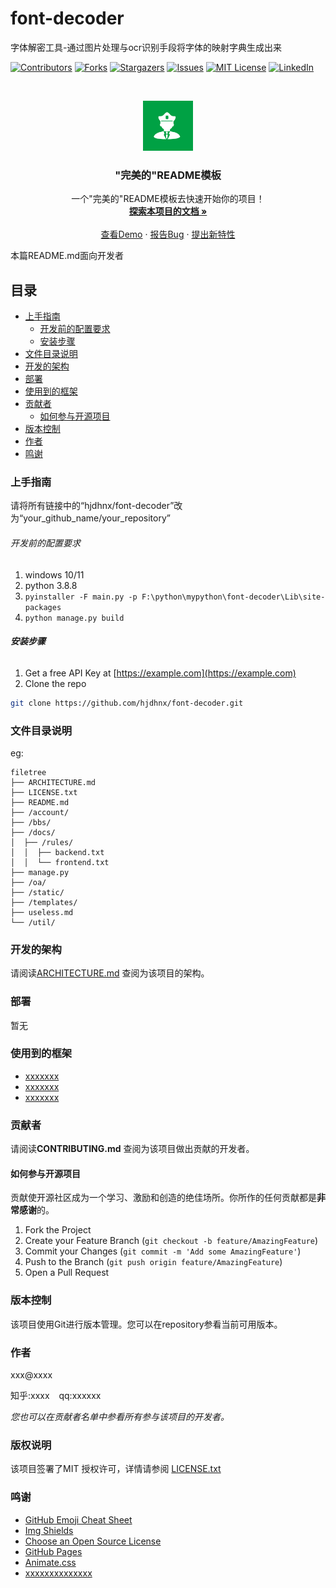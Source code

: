 # font-decoder

字体解密工具-通过图片处理与ocr识别手段将字体的映射字典生成出来

<!-- PROJECT SHIELDS -->

[![Contributors][contributors-shield]][contributors-url]
[![Forks][forks-shield]][forks-url]
[![Stargazers][stars-shield]][stars-url]
[![Issues][issues-shield]][issues-url]
[![MIT License][license-shield]][license-url]
[![LinkedIn][linkedin-shield]][linkedin-url]

<!-- PROJECT LOGO -->
<br />

<p align="center">
  <a href="https://github.com/hjdhnx/font-decoder/">
    <img src="images/logo.png" alt="Logo" width="80" height="80">
  </a>

  <h3 align="center">"完美的"README模板</h3>
  <p align="center">
    一个"完美的"README模板去快速开始你的项目！
    <br />
    <a href="https://github.com/hjdhnx/font-decoder"><strong>探索本项目的文档 »</strong></a>
    <br />
    <br />
    <a href="https://github.com/hjdhnx/font-decoder">查看Demo</a>
    ·
    <a href="https://github.com/hjdhnx/font-decoder/issues">报告Bug</a>
    ·
    <a href="https://github.com/hjdhnx/font-decoder/issues">提出新特性</a>
  </p>

</p>


 本篇README.md面向开发者
 
## 目录

- [上手指南](#上手指南)
  - [开发前的配置要求](#开发前的配置要求)
  - [安装步骤](#安装步骤)
- [文件目录说明](#文件目录说明)
- [开发的架构](#开发的架构)
- [部署](#部署)
- [使用到的框架](#使用到的框架)
- [贡献者](#贡献者)
  - [如何参与开源项目](#如何参与开源项目)
- [版本控制](#版本控制)
- [作者](#作者)
- [鸣谢](#鸣谢)

### 上手指南

请将所有链接中的“hjdhnx/font-decoder”改为“your_github_name/your_repository”



###### 开发前的配置要求

1. windows 10/11
2. python 3.8.8
3. `pyinstaller -F main.py -p F:\python\mypython\font-decoder\Lib\site-packages`
4. `python manage.py build`

###### **安装步骤**

1. Get a free API Key at [https://example.com](https://example.com)
2. Clone the repo

```sh
git clone https://github.com/hjdhnx/font-decoder.git
```

### 文件目录说明
eg:

```
filetree 
├── ARCHITECTURE.md
├── LICENSE.txt
├── README.md
├── /account/
├── /bbs/
├── /docs/
│  ├── /rules/
│  │  ├── backend.txt
│  │  └── frontend.txt
├── manage.py
├── /oa/
├── /static/
├── /templates/
├── useless.md
└── /util/

```





### 开发的架构 

请阅读[ARCHITECTURE.md](https://github.com/hjdhnx/font-decoder/blob/master/ARCHITECTURE.md) 查阅为该项目的架构。

### 部署

暂无

### 使用到的框架

- [xxxxxxx](https://getbootstrap.com)
- [xxxxxxx](https://jquery.com)
- [xxxxxxx](https://laravel.com)

### 贡献者

请阅读**CONTRIBUTING.md** 查阅为该项目做出贡献的开发者。

#### 如何参与开源项目

贡献使开源社区成为一个学习、激励和创造的绝佳场所。你所作的任何贡献都是**非常感谢**的。


1. Fork the Project
2. Create your Feature Branch (`git checkout -b feature/AmazingFeature`)
3. Commit your Changes (`git commit -m 'Add some AmazingFeature'`)
4. Push to the Branch (`git push origin feature/AmazingFeature`)
5. Open a Pull Request



### 版本控制

该项目使用Git进行版本管理。您可以在repository参看当前可用版本。

### 作者

xxx@xxxx

知乎:xxxx  &ensp; qq:xxxxxx    

 *您也可以在贡献者名单中参看所有参与该项目的开发者。*

### 版权说明

该项目签署了MIT 授权许可，详情请参阅 [LICENSE.txt](https://github.com/hjdhnx/font-decoder/blob/master/LICENSE.txt)

### 鸣谢


- [GitHub Emoji Cheat Sheet](https://www.webpagefx.com/tools/emoji-cheat-sheet)
- [Img Shields](https://shields.io)
- [Choose an Open Source License](https://choosealicense.com)
- [GitHub Pages](https://pages.github.com)
- [Animate.css](https://daneden.github.io/animate.css)
- [xxxxxxxxxxxxxx](https://connoratherton.com/loaders)

<!-- links -->
[your-project-path]:hjdhnx/font-decoder
[contributors-shield]: https://img.shields.io/github/contributors/hjdhnx/font-decoder.svg?style=flat-square
[contributors-url]: https://github.com/hjdhnx/font-decoder/graphs/contributors
[forks-shield]: https://img.shields.io/github/forks/hjdhnx/font-decoder.svg?style=flat-square
[forks-url]: https://github.com/hjdhnx/font-decoder/network/members
[stars-shield]: https://img.shields.io/github/stars/hjdhnx/font-decoder.svg?style=flat-square
[stars-url]: https://github.com/hjdhnx/font-decoder/stargazers
[issues-shield]: https://img.shields.io/github/issues/hjdhnx/font-decoder.svg?style=flat-square
[issues-url]: https://img.shields.io/github/issues/hjdhnx/font-decoder.svg
[license-shield]: https://img.shields.io/github/license/hjdhnx/font-decoder.svg?style=flat-square
[license-url]: https://github.com/hjdhnx/font-decoder/blob/master/LICENSE.txt
[linkedin-shield]: https://img.shields.io/badge/-LinkedIn-black.svg?style=flat-square&logo=linkedin&colorB=555
[linkedin-url]: https://linkedin.com/in/shaojintian
[ddddocr打包exe教程]:https://zhuanlan.zhihu.com/p/456894600?utm_id=0




